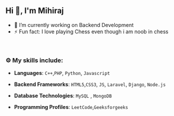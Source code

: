 ## Hi 👋, I'm Mihiraj 


- 🔭 I’m currently working on Backend Development
- ⚡ Fun fact: I love playing Chess even though i am noob in chess

<br>


### :gear: My skills include:

- **Languages**: `C++`,`PHP`, `Python`, `Javascript`

- **Backend Frameworks**: `HTML5`,`CSS3`, `JS`, `Laravel`, `Django`, `Node.js`

- **Database Technologies**: `MySQL` , `MongoDB`

- **Programming Profiles**: `LeetCode`,`Geeksforgeeks`




<br>
